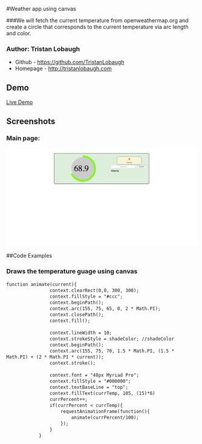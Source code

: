 #Weather app using canvas

###We will fetch the current temperature from openweathermap.org and create a circle that corresponds to the current temperature via arc length and color.

### Author: Tristan Lobaugh 
+ Github - https://github.com/TristanLobaugh
+ Homepage - http://tristanlobaugh.com

## Demo

[Live Demo](http://tristanlobaugh.com/weatherapp)

## Screenshots

### Main page:
![alt text](https://raw.githubusercontent.com/TristanLobaugh/weatherapp/master/img/screen_shot.png)


##Code Examples

### Draws the temperature guage using canvas
```
function animate(current){
				context.clearRect(0,0, 300, 300);
				context.fillStyle = "#ccc";
				context.beginPath();
				context.arc(155, 75, 65, 0, 2 * Math.PI);
				context.closePath();
				context.fill();

				context.lineWidth = 10;
				context.strokeStyle = shadeColor; //shadeColor
				context.beginPath();
				context.arc(155, 75, 70, 1.5 * Math.PI, (1.5 * Math.PI) + (2 * Math.PI * current));
				context.stroke();

				context.font = "48px Myriad Pro";
				context.fillStyle = "#000000";
				context.textBaseLine = "top";
				context.fillText(currTemp, 105, (15)*6)
				currPercent++;
				if(currPercent < currTemp){
					requestAnimationFrame(function(){
						animate(currPercent/100);
					});
				}
			}
```